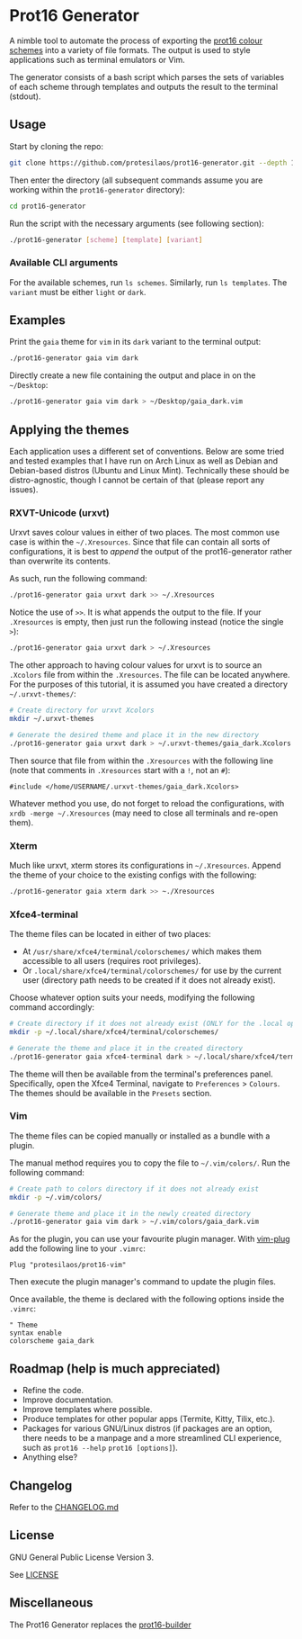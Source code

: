 # Prot16 Generator

A nimble tool to automate the process of exporting the [prot16 colour schemes](https://protesilaos.com/schemes) into a variety of file formats. The output is used to style applications such as terminal emulators or Vim.

The generator consists of a bash script which parses the sets of variables of each scheme through templates and outputs the result to the terminal (stdout).

## Usage

Start by cloning the repo:

```sh
git clone https://github.com/protesilaos/prot16-generator.git --depth 1
```

Then enter the directory (all subsequent commands assume you are working within the `prot16-generator` directory):

```sh
cd prot16-generator
```

Run the script with the necessary arguments (see following section):

```sh
./prot16-generator [scheme] [template] [variant]
```

### Available CLI arguments

For the available schemes, run `ls schemes`. Similarly, run `ls templates`. The `variant` must be either `light` or `dark`.

## Examples

Print the `gaia` theme for `vim` in its `dark` variant to the terminal output:

```sh
./prot16-generator gaia vim dark
```

Directly create a new file containing the output and place in on the `~/Desktop`:

```sh
./prot16-generator gaia vim dark > ~/Desktop/gaia_dark.vim
```

## Applying the themes

Each application uses a different set of conventions. Below are some tried and tested examples that I have run on Arch Linux as well as Debian and Debian-based distros (Ubuntu and Linux Mint). Technically these should be distro-agnostic, though I cannot be certain of that (please report any issues).

### RXVT-Unicode (urxvt)

Urxvt saves colour values in either of two places. The most common use case is within the `~/.Xresources`. Since that file can contain all sorts of configurations, it is best to *append* the output of the prot16-generator rather than overwrite its contents.

As such, run the following command:

```sh
./prot16-generator gaia urxvt dark >> ~/.Xresources
```

Notice the use of `>>`. It is what appends the output to the file. If your `.Xresources` is empty, then just run the following instead (notice the single `>`):

```sh
./prot16-generator gaia urxvt dark > ~/.Xresources
```

The other approach to having colour values for urxvt is to source an `.Xcolors` file from within the `.Xresources`. The file can be located anywhere. For the purposes of this tutorial, it is assumed you have created a directory `~/.urxvt-themes/`:

```sh
# Create directory for urxvt Xcolors
mkdir ~/.urxvt-themes

# Generate the desired theme and place it in the new directory
./prot16-generator gaia urxvt dark > ~/.urxvt-themes/gaia_dark.Xcolors
```

Then source that file from within the `.Xresources` with the following line (note that comments in `.Xresources` start with a `!`, not an `#`):

```
#include </home/USERNAME/.urxvt-themes/gaia_dark.Xcolors>
```

Whatever method you use, do not forget to reload the configurations, with `xrdb -merge ~/.Xresources` (may need to close all terminals and re-open them).

### Xterm

Much like urxvt, xterm stores its configurations in `~/.Xresources`. Append the theme of your choice to the existing configs with the following:

```sh
./prot16-generator gaia xterm dark >> ~./Xresources
```

### Xfce4-terminal

The theme files can be located in either of two places:

- At `/usr/share/xfce4/terminal/colorschemes/` which makes them accessible to all users (requires root privileges).
- Or `.local/share/xfce4/terminal/colorschemes/` for use by the current user (directory path needs to be created if it does not already exist).

Choose whatever option suits your needs, modifying the following command accordingly:

```sh
# Create directory if it does not already exist (ONLY for the .local option)
mkdir -p ~/.local/share/xfce4/terminal/colorschemes/

# Generate the theme and place it in the created directory
./prot16-generator gaia xfce4-terminal dark > ~/.local/share/xfce4/terminal/colorschems/gaia_dark.theme
```

The theme will then be available from the terminal's preferences panel. Specifically, open the Xfce4 Terminal, navigate to `Preferences` > `Colours`. The themes should be available in the `Presets` section.

### Vim

The theme files can be copied manually or installed as a bundle with a plugin.

The manual method requires you to copy the file to `~/.vim/colors/`. Run the following command:

```sh
# Create path to colors directory if it does not already exist
mkdir -p ~/.vim/colors/

# Generate theme and place it in the newly created directory
./prot16-generator gaia vim dark > ~/.vim/colors/gaia_dark.vim
```

As for the plugin, you can use your favourite plugin manager. With [vim-plug](https://github.com/junegunn/vim-plug) add the following line to your `.vimrc`:

```vim
Plug "protesilaos/prot16-vim"
```

Then execute the plugin manager's command to update the plugin files.

Once available, the theme is declared with the following options inside the `.vimrc`:

```vim
" Theme
syntax enable
colorscheme gaia_dark
```

## Roadmap (help is much appreciated)

- Refine the code.
- Improve documentation.
- Improve templates where possible.
- Produce templates for other popular apps (Termite, Kitty, Tilix, etc.).
- Packages for various GNU/Linux distros (if packages are an option, there needs to be a manpage and a more streamlined CLI experience, such as `prot16 --help` `prot16 [options]`).
- Anything else?

## Changelog

Refer to the [CHANGELOG.md](https://github.com/protesilaos/prot16-generator/blob/master/CHANGELOG.md)

## License

GNU General Public License Version 3. 

See [LICENSE](https://github.com/protesilaos/prot16-generator/blob/master/LICENSE)

## Miscellaneous

The Prot16 Generator replaces the [prot16-builder](https://github.com/protesilaos/prot16-builder)
